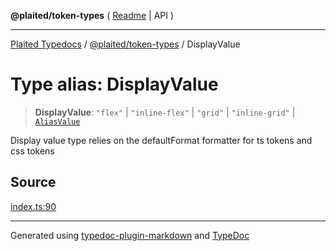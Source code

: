 **@plaited/token-types** ( [Readme](../README.md) \| API )

***

[Plaited Typedocs](../../../modules.md) / [@plaited/token-types](../modules.md) / DisplayValue

# Type alias: DisplayValue

> **DisplayValue**: `"flex"` \| `"inline-flex"` \| `"grid"` \| `"inline-grid"` \| [`AliasValue`](AliasValue.md)

Display value type relies on the defaultFormat formatter for ts tokens and css tokens

## Source

[index.ts:90](https://github.com/plaited/plaited/blob/95d1a1b/libs/token-types/src/index.ts#L90)

***

Generated using [typedoc-plugin-markdown](https://www.npmjs.com/package/typedoc-plugin-markdown) and [TypeDoc](https://typedoc.org/)
